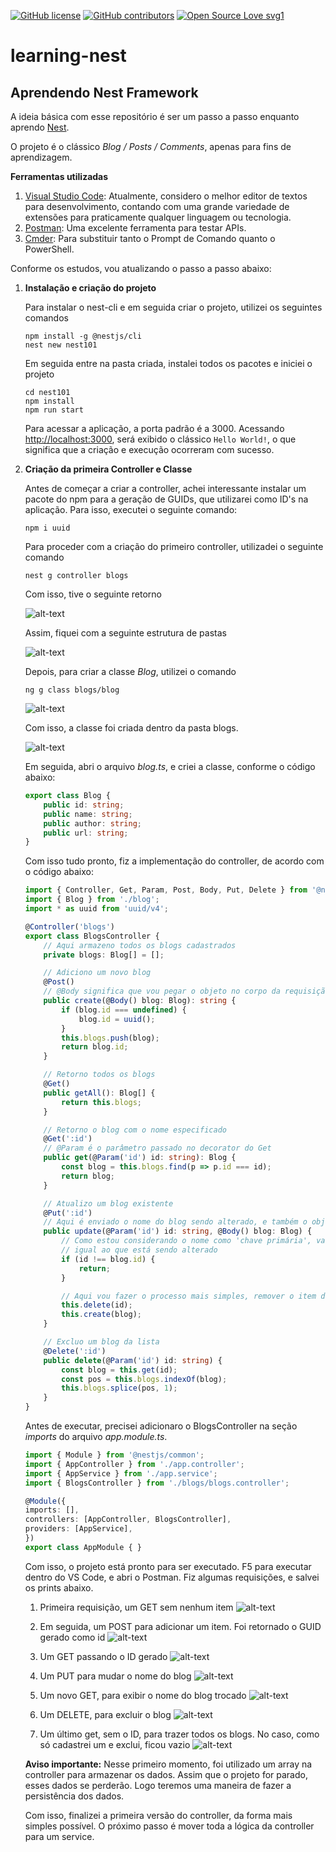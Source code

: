 [![GitHub license](https://img.shields.io/github/license/Naereen/StrapDown.js.svg)](https://github.com/Naereen/StrapDown.js/blob/master/LICENSE)
[![GitHub contributors](https://img.shields.io/github/contributors/Naereen/StrapDown.js.svg)](https://GitHub.com/Naereen/StrapDown.js/graphs/contributors/)
[![Open Source Love svg1](https://badges.frapsoft.com/os/v1/open-source.svg?v=103)](https://github.com/ellerbrock/open-source-badges/)


# learning-nest

## Aprendendo Nest Framework 

A ideia básica com esse repositório é ser um passo a passo enquanto aprendo [Nest](https://nestjs.com/).

O projeto é o clássico _Blog / Posts / Comments_, apenas para fins de aprendizagem.

**Ferramentas utilizadas**
1. [Visual Studio Code](https://code.visualstudio.com/): Atualmente, considero o melhor editor de textos para desenvolvimento, contando com uma grande variedade de extensões para praticamente qualquer linguagem ou tecnologia.
2. [Postman](https://www.getpostman.com/): Uma excelente ferramenta para testar APIs.
3. [Cmder](https://cmder.net/): Para substituir tanto o Prompt de Comando quanto o PowerShell.

Conforme os estudos, vou atualizando o passo a passo abaixo:

1. **Instalação e criação do projeto**
   
   Para instalar o nest-cli e em seguida criar o projeto, utilizei os seguintes comandos
   ```
   npm install -g @nestjs/cli
   nest new nest101
   ```
   Em seguida entre na pasta criada, instalei todos os pacotes e iniciei o projeto
   ```
   cd nest101
   npm install
   npm run start
   ```
   Para acessar a aplicação, a porta padrão é a 3000.
   Acessando [http://localhost:3000](http://localhost:3000/), será exibido o clássico ```Hello World!```, o que significa que a criação e execução ocorreram com sucesso.

2. **Criação da primeira Controller e Classe**

    Antes de começar a criar a controller, achei interessante instalar um pacote do npm para a geração de GUIDs, que utilizarei como ID's na aplicação. Para isso, executei o seguinte comando:

    ```
    npm i uuid
    ```

    Para proceder com a criação do primeiro controller, utilizadei o seguinte comando
    ```
    nest g controller blogs
    ```
    Com isso, tive o seguinte retorno


    ![alt-text][criacao-controller-blogs]

    Assim, fiquei com a seguinte estrutura de pastas


    ![alt-text][vs-code-controller-blogs]

    Depois, para criar a classe _Blog_, utilizei o comando 

    ```
    ng g class blogs/blog
    ```

    ![alt-text][criacao-classe-blog]

    Com isso, a classe foi criada dentro da pasta blogs.

    ![alt-text][vs-code-classe-blog]

    Em seguida, abri o arquivo _blog.ts_, e criei a classe, conforme o código abaixo:

    ```typescript
    export class Blog {
        public id: string;
        public name: string;
        public author: string;
        public url: string;
    }
    ```

    Com isso tudo pronto, fiz a implementação do controller, de acordo com o código abaixo:

    ```typescript
    import { Controller, Get, Param, Post, Body, Put, Delete } from '@nestjs/common';
    import { Blog } from './blog';
    import * as uuid from 'uuid/v4';

    @Controller('blogs')
    export class BlogsController {
        // Aqui armazeno todos os blogs cadastrados
        private blogs: Blog[] = [];

        // Adiciono um novo blog
        @Post()
        // @Body significa que vou pegar o objeto no corpo da requisição
        public create(@Body() blog: Blog): string {
            if (blog.id === undefined) {
                blog.id = uuid();
            }
            this.blogs.push(blog);
            return blog.id;
        }

        // Retorno todos os blogs
        @Get()
        public getAll(): Blog[] {
            return this.blogs;
        }

        // Retorno o blog com o nome especificado
        @Get(':id')
        // @Param é o parâmetro passado no decorator do Get
        public get(@Param('id') id: string): Blog {
            const blog = this.blogs.find(p => p.id === id);
            return blog;
        }

        // Atualizo um blog existente
        @Put(':id')
        // Aqui é enviado o nome do blog sendo alterado, e também o objeto com as alterações
        public update(@Param('id') id: string, @Body() blog: Blog) {
            // Como estou considerando o nome como 'chave primária', valido por ele se o enviado é
            // igual ao que está sendo alterado
            if (id !== blog.id) {
                return;
            }

            // Aqui vou fazer o processo mais simples, remover o item do array e adicionar novamente
            this.delete(id);
            this.create(blog);
        }

        // Excluo um blog da lista
        @Delete(':id')
        public delete(@Param('id') id: string) {
            const blog = this.get(id);
            const pos = this.blogs.indexOf(blog);
            this.blogs.splice(pos, 1);
        }
    }
    ```

    Antes de executar, precisei adicionaro o BlogsController na seção _imports_ do arquivo _app.module.ts_.

    ```typescript
    import { Module } from '@nestjs/common';
    import { AppController } from './app.controller';
    import { AppService } from './app.service';
    import { BlogsController } from './blogs/blogs.controller';

    @Module({
    imports: [],
    controllers: [AppController, BlogsController],
    providers: [AppService],
    })
    export class AppModule { }
    ```

    Com isso, o projeto está pronto para ser executado. F5 para executar dentro do VS Code, e abri o Postman.
    Fiz algumas requisições, e salvei os prints abaixo.
    
    1. Primeira requisição, um GET sem nenhum item
    ![alt-text][primeiro-get]

    2. Em seguida, um POST para adicionar um item. Foi retornado o GUID gerado como id
    ![alt-text][primeiro-post]

    3. Um GET passando o ID gerado
    ![alt-text][primeiro-get-post]
    
    4. Um PUT para mudar o nome do blog
    ![alt-text][primeiro-put]

    5. Um novo GET, para exibir o nome do blog trocado
    ![alt-text][primeiro-get-put]

    6. Um DELETE, para excluir o blog
    ![alt-text][primeiro-delete]

    7. Um último get, sem o ID, para trazer todos os blogs. No caso, como só cadastrei um e exclui, ficou vazio
    ![alt-text][primeiro-get-delete]

    **Aviso importante:** Nesse primeiro momento, foi utilizado um array na controller para armazenar os dados. Assim que o projeto for parado, esses dados se perderão. Logo teremos uma maneira de fazer a persistência dos dados.

    Com isso, finalizei a primeira versão do controller, da forma mais simples possível. O próximo passo é mover toda a lógica da controller para um service.

[criacao-controller-blogs]: images/01-criando-controller-blogs.png "Resultado da criaçao do controller Blogs"
[vs-code-controller-blogs]: images/02-estrutura-vscode-controller.png "Estrutura de pastas do projeto no VS Code"
[criacao-classe-blog]: images/03-criando-classe-blog.png "Resultado da criação da classe Blog"
[vs-code-classe-blog]: images/04-estrutrura-vscode-blog.png "Estrutura de pastas após a criação da classe Blog"
[primeiro-get]: images/06-get-vazio-primeira-requisicao.png "Primeira requisição GET da API"
[primeiro-post]: images/07-POST-Blog-Teste.png "POST para a criação do primeiro blog"
[primeiro-get-post]: images/09-GET-passando-id.png "GET passando o ID gerado do blog"
[primeiro-put]: images/10-PUT-trocando-nome.png "PUT trocando o nome do blog"
[primeiro-get-put]: images/11-GET-apos-troca-nome.png "GET trazendo o blog, já com o nome trocado"
[primeiro-delete]: images/12-DELETE.png "DELETE para excluir o blog"
[primeiro-get-delete]: images/13-GET-sem-itens-apos-DELETE.png "GET para validar a exclusão do blog"
